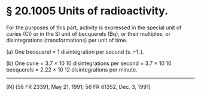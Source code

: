 # § 20.1005   Units of radioactivity.

For the purposes of this part, activity is expressed in the special unit of curies (Ci) or in the SI unit of becquerels (Bq), or their multiples, or disintegrations (transformations) per unit of time.


(a) One becquerel = 1 disintegration per second (s_−1_).


(b) One curie = 3.7 × 10 
10 disintegrations per second = 3.7 × 10 
10 becquerels = 2.22 × 10 
12 disintegrations per minute.



---

[N] [56 FR 23391, May 21, 1991; 56 FR 61352, Dec. 3, 1991]




